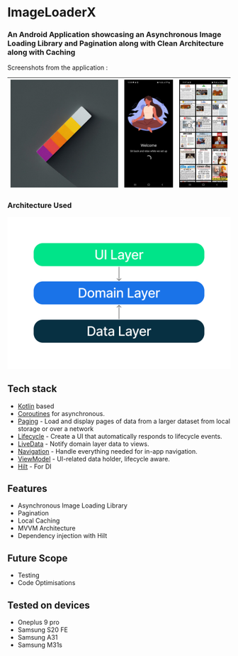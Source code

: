 <h1>ImageLoaderX</h1>
<h3>An Android Application showcasing an Asynchronous Image Loading Library and Pagination along with Clean Architecture along with Caching</h3>

Screenshots from the application : 

| ![icon](preview/icon.jpg) | ![splash](preview/splashScreen.jpg) | ![list](preview/mainScreen.jpg) |
|----------|:----------:|:----------:|


<h3>Architecture Used</h3>

![Architecture](preview/architecture-graph.png)

## Tech stack 

- [Kotlin][1] based
- [Coroutines][2] for asynchronous.
- [Paging][3] - Load and display pages of data from a larger dataset from local storage or over a network
- [Lifecycle][4] - Create a UI that automatically responds to lifecycle events.
- [LiveData][5] - Notify domain layer data to views.
- [Navigation][6] - Handle everything needed for in-app navigation.
- [ViewModel][7] - UI-related data holder, lifecycle aware.
- [Hilt][8] - For DI

[1]: https://kotlinlang.org/
[2]: https://kotlinlang.org/docs/reference/coroutines-overview.html
[3]: https://developer.android.com/topic/libraries/architecture/paging/v3-overview
[4]: https://developer.android.com/topic/libraries/architecture/lifecycle
[5]: https://developer.android.com/topic/libraries/architecture/livedata
[6]: https://developer.android.com/jetpack/compose/navigation
[7]: https://developer.android.com/topic/libraries/architecture/viewmodel
[8]: https://developer.android.com/training/dependency-injection/hilt-android

## Features

- Asynchronous Image Loading Library
- Pagination 
- Local Caching
- MVVM Architecture
- Dependency injection with Hilt

## Future Scope
  
- Testing 
- Code Optimisations


## Tested on devices

- Oneplus 9 pro 
- Samsung S20 FE
- Samsung A31 
- Samsung M31s 
